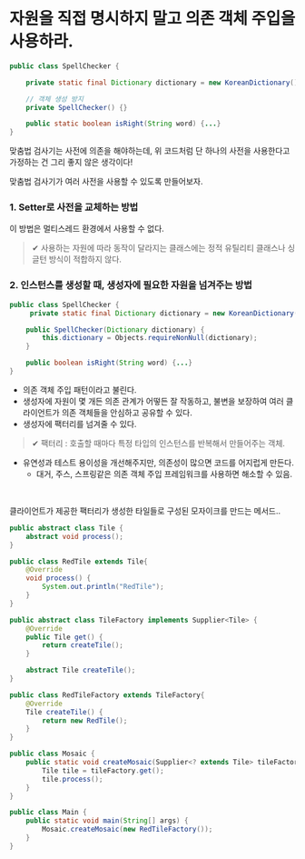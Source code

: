 # 자원을 직접 명시하지 말고 의존 객체 주입을 사용하라.
```java
public class SpellChecker {

    private static final Dictionary dictionary = new KoreanDictionary();

    // 객체 생성 방지
    private SpellChecker() {}

    public static boolean isRight(String word) {...}
}
```
맞춤법 검사기는 사전에 의존을 해야하는데, 위 코드처럼 단 하나의 사전을 사용한다고 가정하는 건 그리 좋지 않은 생각이다!

맞춤법 검사기가 여러 사전을 사용할 수 있도록 만들어보자.

### 1. Setter로 사전을 교체하는 방법
이 방법은 멀티스레드 환경에서 사용할 수 없다.
> ✔ 사용하는 자원에 따라 동작이 달라지는 클래스에는 정적 유틸리티 클래스나 싱글턴 방식이 적합하지 않다.

### 2. 인스턴스를 생성할 때, 생성자에 필요한 자원을 넘겨주는 방법
```java
public class SpellChecker {
     private static final Dictionary dictionary = new KoreanDictionary();

    public SpellChecker(Dictionary dictionary) {
        this.dictionary = Objects.requireNonNull(dictionary);
    }

    public boolean isRight(String word) {...}
}
```
* 의존 객체 주입 패턴이라고 불린다.
* 생성자에 자원이 몇 개든 의존 관계가 어떻든 잘 작동하고, 불변을 보장하여 여러 클라이언트가 의존 객체들을 안심하고 공유할 수 있다.
* 생성자에 팩터리를 넘겨줄 수 있다.
> ✔ 팩터리 : 호출할 때마다 특정 타입의 인스턴스를 반복해서 만들어주는 객체.


* 유연성과 테스트 용이성을 개선해주지만, 의존성이 많으면 코드를 어지럽게 만든다.
    * 대거, 주스, 스프링같은 의존 객체 주입 프레임워크를 사용하면 해소할 수 있음.

</br>

클라이언트가 제공한 팩터리가 생성한 타일들로 구성된 모자이크를 만드는 메서드..
```java
public abstract class Tile {
    abstract void process();
}
```

```java
public class RedTile extends Tile{
    @Override
    void process() {
        System.out.println("RedTile");
    }
}
```

```java
public abstract class TileFactory implements Supplier<Tile> {
    @Override
    public Tile get() {
        return createTile();
    }

    abstract Tile createTile();
}
```

```java
public class RedTileFactory extends TileFactory{
    @Override
    Tile createTile() {
        return new RedTile();
    }
}
```

```java
public class Mosaic {
    public static void createMosaic(Supplier<? extends Tile> tileFactory) {
        Tile tile = tileFactory.get();
        tile.process();
    }
}
```

```java
public class Main {
    public static void main(String[] args) {
        Mosaic.createMosaic(new RedTileFactory());
    }
}
```